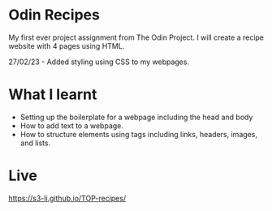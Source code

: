 # Odin Recipes
My first ever project assignment from The Odin Project. I will create a recipe website with 4 pages using HTML.

27/02/23 - Added styling using CSS to my webpages.

# What I learnt
* Setting up the boilerplate for a webpage including the head and body
* How to add text to a webpage.
* How to structure elements using tags including links, headers, images, and lists.

# Live
https://s3-li.github.io/TOP-recipes/
